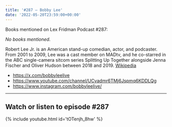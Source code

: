 ```yaml
---
title: '#287 – Bobby Lee'
date: '2022-05-20T23:59:00+00:00'
---
```


Books mentioned on Lex Fridman Podcast #287:

*No books mentioned.*

Robert Lee Jr. is an American stand-up comedian, actor, and podcaster. From 2001 to 2009, Lee was a cast member on MADtv, and he co-starred in the ABC single-camera sitcom series Splitting Up Together alongside Jenna Fischer and Oliver Hudson between 2018 and 2019. <a href="https://en.wikipedia.org/wiki/Bobby_Lee" target="_blank">Wikipedia</a>

- <a href="https://x.com/bobbyleelive" target="_blank">https://x.com/bobbyleelive</a>
- <a href="https://www.youtube.com/channel/UCvadmr6TMj6Jspmq6KDDLQg" target="_blank">https://www.youtube.com/channel/UCvadmr6TMj6Jspmq6KDDLQg</a>
- <a href="https://www.instagram.com/bobbyleelive/" target="_blank">https://www.instagram.com/bobbyleelive/</a>

- - - - - -

## Watch or listen to episode #287

{% include youtube.html id='tOTenjh_8hw' %}